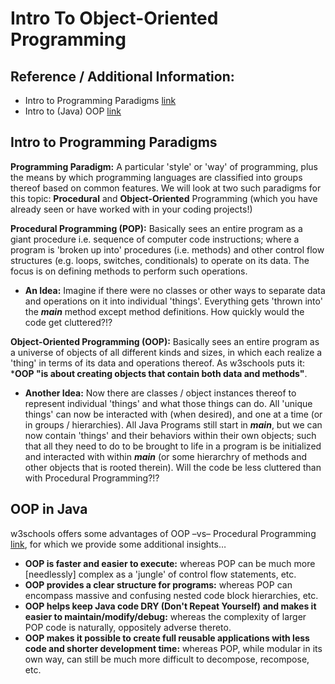 # Intro To Object-Oriented Programming

## Reference / Additional Information:
* Intro to Programming Paradigms [link](https://cs.lmu.edu/~ray/notes/paradigms/)
* Intro to (Java) OOP [link](https://www.w3schools.com/java/java_oop.asp)

## Intro to Programming Paradigms

**Programming Paradigm:** A particular 'style' or 'way' of programming, plus the means by which programming languages are classified into groups thereof based on common features. We will look at two such paradigms for this topic: **Procedural** and **Object-Oriented** Programming (which you have already seen or have worked with in your coding projects!)

**Procedural Programming (POP):** Basically sees an entire program as a giant procedure i.e. sequence of computer code instructions; where a program is 'broken up into' procedures (i.e. methods) and other control flow structures (e.g. loops, switches, conditionals) to operate on its data. The focus is on defining methods to perform such operations.

* **An Idea:** Imagine if there were no classes or other ways to separate data and operations on it into individual 'things'. Everything gets 'thrown into' the 
***main*** method except method definitions. How quickly would the code get cluttered?!?

**Object-Oriented Programming (OOP):** Basically sees an entire program as a universe of objects of all different kinds and sizes, in which each realize a 'thing' in terms of its data and operations thereof. As w3schools puts it: ***OOP "is about creating objects that contain both data and methods"**.  

* **Another Idea:** Now there are classes / object instances thereof to represent individual 'things' and what those things can do. All 'unique things' can now be interacted with (when desired), and one at a time (or in groups / hierarchies). All Java Programs still start in ***main***, but we can now contain 'things' and their behaviors within their own objects; such that all they need to do to be brought to life in a program is be initialized and interacted with within ***main*** (or some hierarchry of methods and other objects that is rooted therein). Will the code be less cluttered than with Procedural Programming?!?

## OOP in Java

w3schools offers some advantages of OOP –vs– Procedural Programming [link](https://www.w3schools.com/java/java_oop.asp), for which we provide some additional insights…
 
* **OOP is faster and easier to execute:** whereas POP can be much more [needlessly] complex as a 'jungle' of control flow statements, etc.
* **OOP provides a clear structure for programs:** whereas POP can encompass massive and confusing nested code block hierarchies, etc.
* **OOP helps keep Java code DRY (Don't Repeat Yourself) and makes it easier to maintain/modify/debug:** whereas the complexity of larger POP code is naturally, oppositely adverse thereto. 
* **OOP makes it possible to create full reusable applications with less code and shorter development time:** whereas POP, while modular in its own way, can still be much more difficult to decompose, recompose, etc.


